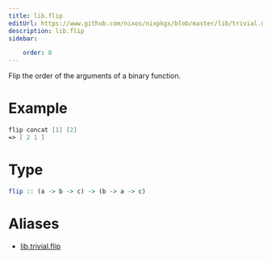 ```yaml
---
title: lib.flip
editUrl: https://www.github.com/nixos/nixpkgs/blob/master/lib/trivial.nix#L198C10
description: lib.flip
sidebar:

    order: 8
---
```


Flip the order of the arguments of a binary function.

# Example

```nix
flip concat [1] [2]
=> [ 2 1 ]
```

# Type

```haskell
flip :: (a -> b -> c) -> (b -> a -> c)
```


# Aliases

- [lib.trivial.flip](/reference/libtrivial.flip)


